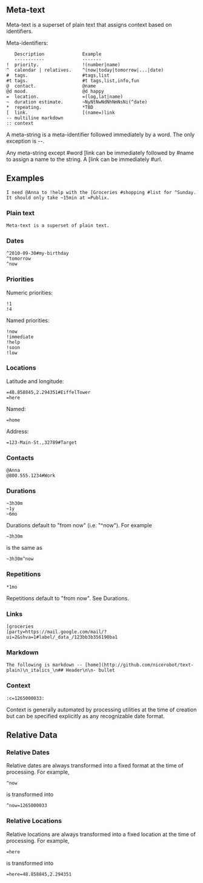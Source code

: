 ## Meta-text

Meta-text is a superset of plain text that assigns context based on identifiers.

Meta-identifiers:

       Description              Example
       -----------              -------
    !  priority.                !(number|name)
    ^  calendar | relatives.    ^(now|today|tomorrow|...|date)
    #  tags.                    #tags,list
    #t tags.                    #t tags,list,info,fun
    @  contact.                 @name
    @d mood.                    @d happy
    =  location.                =(log,lat|name)
    ~  duration estimate.       ~NyNtNwNdNhNmNsNi(^date)
    *  repeating.               *TBD
    [  link.                    [(name=)link
    -- multiline markdown
    :: context

A meta-string is a meta-identifier followed immediately by a word. The only exception is --.

Any meta-string except #word [link can be immediately followed by #name to assign a name to the string. A [link can be immediately #url.

## Examples

    I need @Anna to !help with the [Groceries #shopping #list for ^Sunday. It should only take ~15min at =Publix.

### Plain text

    Meta-text is a superset of plain text.

### Dates

    ^2010-09-30#my-birthday
    ^tomorrow
    ^now

### Priorities

Numeric priorities:

    !1
    !4

Named priorities:

    !now
    !immediate
    !help
    !soon
    !low

### Locations

Latitude and longitude:

    =48.858845,2.294351#EiffelTower
    =here

Named:

    =home

Address:

    =123-Main-St.,32789#Target

### Contacts

    @Anna
    @800.555.1234#Work

### Durations

    ~3h30m
    ~1y
    ~6mo
    
Durations default to "from now" (i.e. "^now"). For example

    ~3h30m

is the same as

    ~3h30m^now

### Repetitions

    *1mo
    
Repetitions default to "from now". See Durations.

### Links

    [groceries
    [party=https://mail.google.com/mail/?ui=2&shva=1#label/_data_/123bb3b356190ba1

### Markdown

    The following is markdown -- [home](http://github.com/nicerobot/text-plain)\n_italics_\n## Header\n\n- bullet

### Context

    :c=1265000033:

Context is generally automated by processing utilities at the time of creation but can be specified explicitly as any recognizable date format.

## Relative Data

### Relative Dates

Relative dates are always transformed into a fixed format at the time of processing. For example,

    ^now
    
is transformed into

    ^now=1265000033

### Relative Locations

Relative locations are always transformed into a fixed location at the time of processing. For example,

    =here

is transformed into

    =here=48.858845,2.294351
